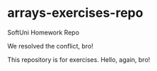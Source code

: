 # arrays-exercises-repo
SoftUni Homework Repo

We resolved the conflict, bro!

This repository is for exercises.
Hello, again, bro!